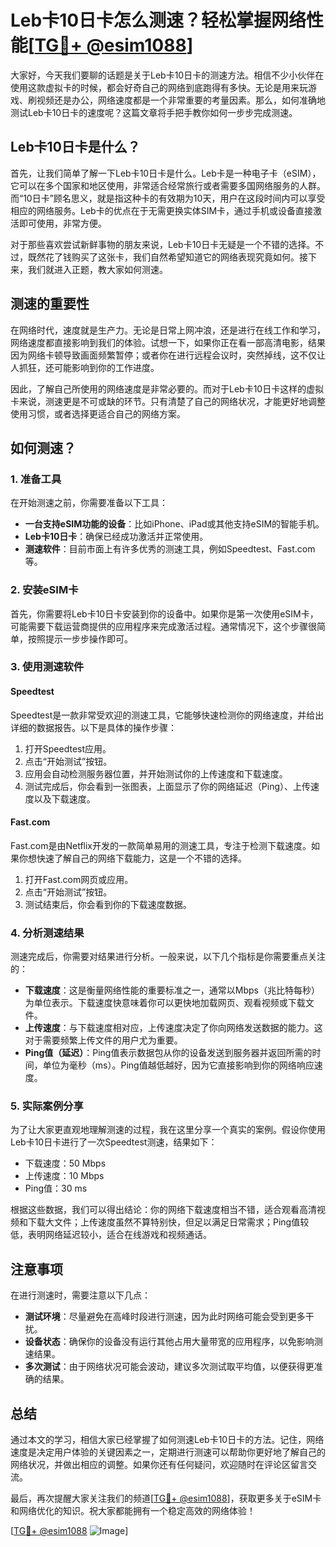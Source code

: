 # Leb卡10日卡怎么测速？轻松掌握网络性能[[TG💪+ @esim1088](https://t.me/s/esim1088)]

大家好，今天我们要聊的话题是关于Leb卡10日卡的测速方法。相信不少小伙伴在使用这款虚拟卡的时候，都会好奇自己的网络到底跑得有多快。无论是用来玩游戏、刷视频还是办公，网络速度都是一个非常重要的考量因素。那么，如何准确地测试Leb卡10日卡的速度呢？这篇文章将手把手教你如何一步步完成测速。

## Leb卡10日卡是什么？

首先，让我们简单了解一下Leb卡10日卡是什么。Leb卡是一种电子卡（eSIM），它可以在多个国家和地区使用，非常适合经常旅行或者需要多国网络服务的人群。而“10日卡”顾名思义，就是指这种卡的有效期为10天，用户在这段时间内可以享受相应的网络服务。Leb卡的优点在于无需更换实体SIM卡，通过手机或设备直接激活即可使用，非常方便。

对于那些喜欢尝试新鲜事物的朋友来说，Leb卡10日卡无疑是一个不错的选择。不过，既然花了钱购买了这张卡，我们自然希望知道它的网络表现究竟如何。接下来，我们就进入正题，教大家如何测速。

## 测速的重要性

在网络时代，速度就是生产力。无论是日常上网冲浪，还是进行在线工作和学习，网络速度都直接影响到我们的体验。试想一下，如果你正在看一部高清电影，结果因为网络卡顿导致画面频繁暂停；或者你在进行远程会议时，突然掉线，这不仅让人抓狂，还可能影响到你的工作进度。

因此，了解自己所使用的网络速度是非常必要的。而对于Leb卡10日卡这样的虚拟卡来说，测速更是不可或缺的环节。只有清楚了自己的网络状况，才能更好地调整使用习惯，或者选择更适合自己的网络方案。

## 如何测速？

### 1. 准备工具

在开始测速之前，你需要准备以下工具：

- **一台支持eSIM功能的设备**：比如iPhone、iPad或其他支持eSIM的智能手机。
- **Leb卡10日卡**：确保已经成功激活并正常使用。
- **测速软件**：目前市面上有许多优秀的测速工具，例如Speedtest、Fast.com等。

### 2. 安装eSIM卡

首先，你需要将Leb卡10日卡安装到你的设备中。如果你是第一次使用eSIM卡，可能需要下载运营商提供的应用程序来完成激活过程。通常情况下，这个步骤很简单，按照提示一步步操作即可。

### 3. 使用测速软件

#### Speedtest

Speedtest是一款非常受欢迎的测速工具，它能够快速检测你的网络速度，并给出详细的数据报告。以下是具体的操作步骤：

1. 打开Speedtest应用。
2. 点击“开始测试”按钮。
3. 应用会自动检测服务器位置，并开始测试你的上传速度和下载速度。
4. 测试完成后，你会看到一张图表，上面显示了你的网络延迟（Ping）、上传速度以及下载速度。

#### Fast.com

Fast.com是由Netflix开发的一款简单易用的测速工具，专注于检测下载速度。如果你想快速了解自己的网络下载能力，这是一个不错的选择。

1. 打开Fast.com网页或应用。
2. 点击“开始测试”按钮。
3. 测试结束后，你会看到你的下载速度数据。

### 4. 分析测速结果

测速完成后，你需要对结果进行分析。一般来说，以下几个指标是你需要重点关注的：

- **下载速度**：这是衡量网络性能的重要标准之一，通常以Mbps（兆比特每秒）为单位表示。下载速度快意味着你可以更快地加载网页、观看视频或下载文件。
- **上传速度**：与下载速度相对应，上传速度决定了你向网络发送数据的能力。这对于需要频繁上传文件的用户尤为重要。
- **Ping值（延迟）**：Ping值表示数据包从你的设备发送到服务器并返回所需的时间，单位为毫秒（ms）。Ping值越低越好，因为它直接影响到你的网络响应速度。

### 5. 实际案例分享

为了让大家更直观地理解测速的过程，我在这里分享一个真实的案例。假设你使用Leb卡10日卡进行了一次Speedtest测速，结果如下：

- 下载速度：50 Mbps
- 上传速度：10 Mbps
- Ping值：30 ms

根据这些数据，我们可以得出结论：你的网络下载速度相当不错，适合观看高清视频和下载大文件；上传速度虽然不算特别快，但足以满足日常需求；Ping值较低，表明网络延迟较小，适合在线游戏和视频通话。

## 注意事项

在进行测速时，需要注意以下几点：

- **测试环境**：尽量避免在高峰时段进行测速，因为此时网络可能会受到更多干扰。
- **设备状态**：确保你的设备没有运行其他占用大量带宽的应用程序，以免影响测速结果。
- **多次测试**：由于网络状况可能会波动，建议多次测试取平均值，以便获得更准确的结果。

## 总结

通过本文的学习，相信大家已经掌握了如何测速Leb卡10日卡的方法。记住，网络速度是决定用户体验的关键因素之一，定期进行测速可以帮助你更好地了解自己的网络状况，并做出相应的调整。如果你还有任何疑问，欢迎随时在评论区留言交流。

最后，再次提醒大家关注我们的频道[[TG💪+ @esim1088](https://t.me/s/esim1088)]，获取更多关于eSIM卡和网络优化的知识。祝大家都能拥有一个稳定高效的网络体验！

[[TG💪+ @esim1088](https://t.me/s/esim1088) ![Image](https://i.postimg.cc/4NQfJmqS/Snipaste-2025-05-13-00-14-12.png)]